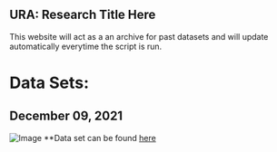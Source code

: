 ## URA: Research Title Here

This website will act as a an archive for past datasets and will update automatically everytime the script is run. 

<!-- You can use the [editor on GitHub](https://github.com/KevinPirabaharan/URA_Tools/edit/main/README.md) to maintain and preview the content for your website in Markdown files.

Whenever you commit to this repository, GitHub Pages will run [Jekyll](https://jekyllrb.com/) to rebuild the pages in your site, from the content in your Markdown files. -->

# Data Sets:
## December 09, 2021 
![Image](https://thomashueblonline.com/wp-content/uploads/2017/01/zip-file-icon.jpg) **Data set can be found [here](https://kevinpirabaharan.github.io/URA_Tools/assets/Dec_09_2021_Data.zip)

<!-- For more details see [Basic writing and formatting syntax](https://docs.github.com/en/github/writing-on-github/getting-started-with-writing-and-formatting-on-github/basic-writing-and-formatting-syntax).

### Jekyll Themes

Your Pages site will use the layout and styles from the Jekyll theme you have selected in your [repository settings](https://github.com/KevinPirabaharan/URA_Tools/settings/pages). The name of this theme is saved in the Jekyll `_config.yml` configuration file.

### Support or Contact

Having trouble with Pages? Check out our [documentation](https://docs.github.com/categories/github-pages-basics/) or [contact support](https://support.github.com/contact) and we’ll help you sort it out. -->
